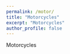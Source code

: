 ```yaml
---
permalink: /motor/
title: "Motorcycles"
excerpt: "Motorcycles"
author_profile: false
---
```


Motorcycles
